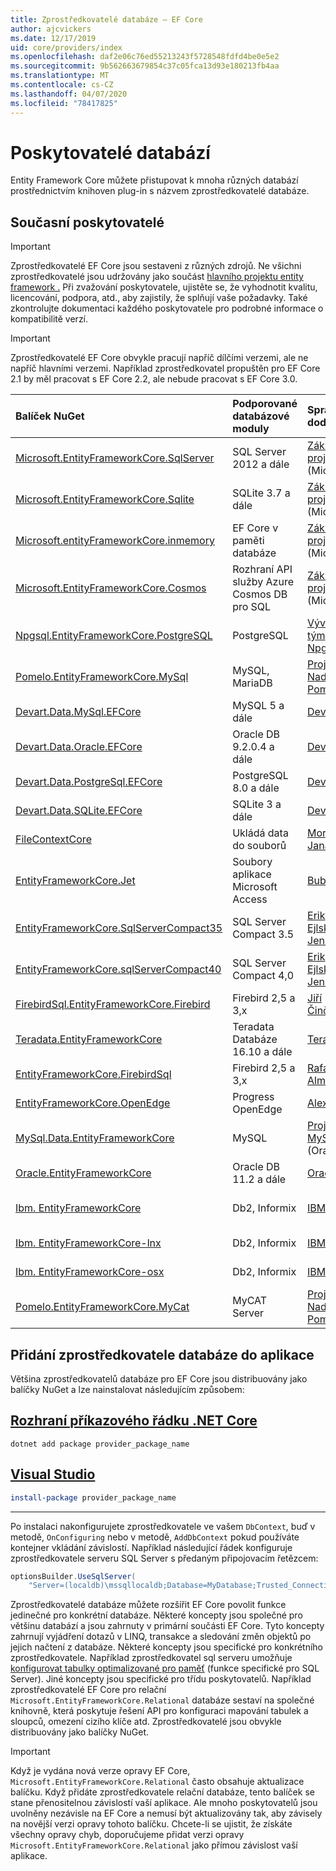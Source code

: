 ```yaml
---
title: Zprostředkovatelé databáze – EF Core
author: ajcvickers
ms.date: 12/17/2019
uid: core/providers/index
ms.openlocfilehash: daf2e06c76ed55213243f5728548fdfd4be0e5e2
ms.sourcegitcommit: 9b562663679854c37c05fca13d93e180213fb4aa
ms.translationtype: MT
ms.contentlocale: cs-CZ
ms.lasthandoff: 04/07/2020
ms.locfileid: "78417825"
---
```

# <a name="database-providers"></a>Poskytovatelé databází

Entity Framework Core můžete přistupovat k mnoha různých databází prostřednictvím knihoven plug-in s názvem zprostředkovatelé databáze.

## <a name="current-providers"></a>Současní poskytovatelé

> [!IMPORTANT]  
> Zprostředkovatelé EF Core jsou sestaveni z různých zdrojů. Ne všichni zprostředkovatelé jsou udržovány jako součást [hlavního projektu entity framework .](https://github.com/aspnet/EntityFrameworkCore) Při zvažování poskytovatele, ujistěte se, že vyhodnotit kvalitu, licencování, podpora, atd., aby zajistily, že splňují vaše požadavky. Také zkontrolujte dokumentaci každého poskytovatele pro podrobné informace o kompatibilitě verzí.

> [!IMPORTANT]  
> Zprostředkovatelé EF Core obvykle pracují napříč dílčími verzemi, ale ne napříč hlavními verzemi. Například zprostředkovatel propuštěn pro EF Core 2.1 by měl pracovat s EF Core 2.2, ale nebude pracovat s EF Core 3.0. 

| Balíček NuGet                                                                                                        | Podporované databázové moduly | Správce / dodavatel                                                           | Poznámky / Požadavky | Vytvořeno pro verzi | Užitečné odkazy                                                                                                                                                                                       |
|:---------------------------------------------------------------------------------------------------------------------|:---------------------------|:------------------------------------------------------------------------------|:---------------------|:------------------|:---------------------------------------------------------------------------------------------------------------------------------------------------------------------------------------------------|
| [Microsoft.EntityFrameworkCore.SqlServer](https://www.nuget.org/packages/Microsoft.EntityFrameworkCore.SqlServer)    | SQL Server 2012 a dále    | [Základní projekt EF](https://github.com/aspnet/EntityFrameworkCore/) (Microsoft) |                      | 3.1               | [Dokumenty](xref:core/providers/sql-server/index)                                                                                                                                                       |
| [Microsoft.EntityFrameworkCore.Sqlite](https://www.nuget.org/packages/Microsoft.EntityFrameworkCore.Sqlite)          | SQLite 3.7 a dále         | [Základní projekt EF](https://github.com/aspnet/EntityFrameworkCore/) (Microsoft) |                      | 3.1               | [Dokumenty](xref:core/providers/sqlite/index)                                                                                                                                                           |
| [Microsoft.entityFrameworkCore.inmemory](https://www.nuget.org/packages/Microsoft.EntityFrameworkCore.InMemory)      | EF Core v paměti databáze | [Základní projekt EF](https://github.com/aspnet/EntityFrameworkCore/) (Microsoft) | [Omezení](xref:core/miscellaneous/testing/in-memory)                 | 3.1               | [Dokumenty](xref:core/providers/in-memory/index)                                                                                                                                                        |
| [Microsoft.EntityFrameworkCore.Cosmos](https://www.nuget.org/packages/Microsoft.EntityFrameworkCore.Cosmos)          | Rozhraní API služby Azure Cosmos DB pro SQL    | [Základní projekt EF](https://github.com/aspnet/EntityFrameworkCore/) (Microsoft) |                      | 3.1               | [Dokumenty](xref:core/providers/cosmos/index)                                                                                                                                                           |
| [Npgsql.EntityFrameworkCore.PostgreSQL](https://www.nuget.org/packages/Npgsql.EntityFrameworkCore.PostgreSQL)        | PostgreSQL                 | [Vývojový tým Npgsql](https://github.com/npgsql)                          |                      | 3.1               | [Dokumenty](https://www.npgsql.org/efcore/index.html)                                                                                                                                                   |
| [Pomelo.EntityFrameworkCore.MySql](https://www.nuget.org/packages/Pomelo.EntityFrameworkCore.MySql)                  | MySQL, MariaDB             | [Projekt Nadace Pomelo](https://github.com/PomeloFoundation)              |                      | 3.1               | [Soubor readme](https://github.com/PomeloFoundation/Pomelo.EntityFrameworkCore.MySql/blob/master/README.md)                                                                                               |
| [Devart.Data.MySql.EFCore](https://www.nuget.org/packages/Devart.Data.MySql.EFCore/)                                 | MySQL 5 a dále            | [DevArt](https://www.devart.com/)                                             | Zaplaceno                 | 3.0               | [Dokumenty](https://www.devart.com/dotconnect/mysql/docs/)                                                                                                                                              |
| [Devart.Data.Oracle.EFCore](https://www.nuget.org/packages/Devart.Data.Oracle.EFCore/)                               | Oracle DB 9.2.0.4 a dále  | [DevArt](https://www.devart.com/)                                             | Zaplaceno                 | 3.0               | [Dokumenty](https://www.devart.com/dotconnect/oracle/docs/)                                                                                                                                             |
| [Devart.Data.PostgreSql.EFCore](https://www.nuget.org/packages/Devart.Data.PostgreSql.EFCore/)                       | PostgreSQL 8.0 a dále     | [DevArt](https://www.devart.com/)                                             | Zaplaceno                 | 3.0               | [Dokumenty](https://www.devart.com/dotconnect/postgresql/docs/)                                                                                                                                         |
| [Devart.Data.SQLite.EFCore](https://www.nuget.org/packages/Devart.Data.SQLite.EFCore/)                               | SQLite 3 a dále           | [DevArt](https://www.devart.com/)                                             | Zaplaceno                 | 3.0               | [Dokumenty](https://www.devart.com/dotconnect/sqlite/docs/)                                                                                                                                             |
| [FileContextCore](https://www.nuget.org/packages/FileContextCore/)                                                   | Ukládá data do souborů       | [Morris Janatzek](https://github.com/morrisjdev)                              | Pro účely vývoje | 3.0               | [Soubor readme](https://github.com/morrisjdev/FileContextCore/blob/master/README.md)                                                                                                                                              |
| [EntityFrameworkCore.Jet](https://www.nuget.org/packages/EntityFrameworkCore.Jet/)                                   | Soubory aplikace Microsoft Access     | [Bubi](https://github.com/bubibubi)                                           | .NET Framework       | 2,2               | [Soubor readme](https://github.com/bubibubi/EntityFrameworkCore.Jet/blob/master/docs/README.md)                                                                                                           |
| [EntityFrameworkCore.SqlServerCompact35](https://www.nuget.org/packages/EntityFrameworkCore.SqlServerCompact35)      | SQL Server Compact 3.5     | [Erik Ejlskov Jensen](https://github.com/ErikEJ/)                             | .NET Framework       | 2,2               | [Wiki](https://github.com/ErikEJ/EntityFramework.SqlServerCompact/wiki/Using-EF-Core-with-SQL-Server-Compact-in-Traditional-.NET-Applications)                                                     |
| [EntityFrameworkCore.sqlServerCompact40](https://www.nuget.org/packages/EntityFrameworkCore.SqlServerCompact40)      | SQL Server Compact 4,0     | [Erik Ejlskov Jensen](https://github.com/ErikEJ/)                             | .NET Framework       | 2,2               | [Wiki](https://github.com/ErikEJ/EntityFramework.SqlServerCompact/wiki/Using-EF-Core-with-SQL-Server-Compact-in-Traditional-.NET-Applications)                                                     |
| [FirebirdSql.EntityFrameworkCore.Firebird](https://www.nuget.org/packages/FirebirdSql.EntityFrameworkCore.Firebird/) | Firebird 2,5 a 3,x       | [Jiří Činčura](https://github.com/cincuranet)                                 |                      | 2,2               | [Dokumenty](https://github.com/cincuranet/FirebirdSql.Data.FirebirdClient/blob/master/Provider/docs/entity-framework-core.md)                                                                           |
| [Teradata.EntityFrameworkCore](https://www.nuget.org/packages/Teradata.EntityFrameworkCore/)                         | Teradata Databáze 16.10 a dále | [Teradata](https://downloads.teradata.com/download/connectivity/net-data-provider-for-teradata) | | 2,2               |[Webové stránky](https://www.nuget.org/packages/Teradata.EntityFrameworkCore/)                                                                                                                            |
| [EntityFrameworkCore.FirebirdSql](https://www.nuget.org/packages/EntityFrameworkCore.FirebirdSql/)                   | Firebird 2,5 a 3,x       | [Rafael Almeida](https://github.com/ralmsdeveloper)                           |                      | 2.1               | [Wiki](https://github.com/ralmsdeveloper/EntityFrameworkCore.FirebirdSQL/wiki)                                                                                                                     |
| [EntityFrameworkCore.OpenEdge](https://www.nuget.org/packages/EntityFrameworkCore.OpenEdge/)                         | Progress OpenEdge          | [Alex Wiese](https://github.com/alexwiese)                                    |                      | 2.1               | [Soubor readme](https://github.com/alexwiese/EntityFrameworkCore.OpenEdge/blob/master/README.md)                                                                                                          |
| [MySql.Data.EntityFrameworkCore](https://www.nuget.org/packages/MySql.Data.EntityFrameworkCore)                      | MySQL                      | [Projekt MySQL](https://dev.mysql.com) (Oracle)                               |                      | 2.1               | [Dokumenty](https://dev.mysql.com/doc/connector-net/en/connector-net-entityframework-core.html)                                                                                                         |
| [Oracle.EntityFrameworkCore](https://www.nuget.org/packages/Oracle.EntityFrameworkCore/)                             | Oracle DB 11.2 a dále     | [Oracle](https://www.oracle.com/technetwork/topics/dotnet/)                   |                      | 2.1               | [Webové stránky](https://www.oracle.com/technetwork/topics/dotnet/)                                                                                                                                       |
| [Ibm. EntityFrameworkCore](https://www.nuget.org/packages/IBM.EntityFrameworkCore)                                    | Db2, Informix              | [IBM](https://ibm.com)                                                        | Verze systému Windows      | 2.0               | [Blog](https://www.ibm.com/developerworks/community/blogs/96960515-2ea1-4391-8170-b0515d08e4da/entry/Creating_Entity_Data_Model_using_IBM_Data_Server_providers_for_Entity_Framework_Core?lang=en) |
| [Ibm. EntityFrameworkCore-lnx](https://www.nuget.org/packages/IBM.EntityFrameworkCore-lnx)                            | Db2, Informix              | [IBM](https://ibm.com)                                                        | Linuxová verze        | 2.0               | [Blog](https://www.ibm.com/developerworks/community/blogs/96960515-2ea1-4391-8170-b0515d08e4da/entry/Creating_Entity_Data_Model_using_IBM_Data_Server_providers_for_Entity_Framework_Core?lang=en) |
| [Ibm. EntityFrameworkCore-osx](https://www.nuget.org/packages/IBM.EntityFrameworkCore-osx)                            | Db2, Informix              | [IBM](https://ibm.com)                                                        | verze macOS        | 2.0               | [Blog](https://www.ibm.com/developerworks/community/blogs/96960515-2ea1-4391-8170-b0515d08e4da/entry/Creating_Entity_Data_Model_using_IBM_Data_Server_providers_for_Entity_Framework_Core?lang=en) |
| [Pomelo.EntityFrameworkCore.MyCat](https://www.nuget.org/packages/Pomelo.EntityFrameworkCore.MyCat)                  | MyCAT Server               | [Projekt Nadace Pomelo](https://github.com/PomeloFoundation)              | Pouze předběžná verze      | 1.1               | [Soubor readme](https://github.com/PomeloFoundation/Pomelo.EntityFrameworkCore.MyCat/blob/master/README.md)                                                                                               |

## <a name="adding-a-database-provider-to-your-application"></a>Přidání zprostředkovatele databáze do aplikace

Většina zprostředkovatelů databáze pro EF Core jsou distribuovány jako balíčky NuGet a lze nainstalovat následujícím způsobem:

## <a name="net-core-cli"></a>[Rozhraní příkazového řádku .NET Core](#tab/dotnet-core-cli)

```dotnetcli
dotnet add package provider_package_name
```

## <a name="visual-studio"></a>[Visual Studio](#tab/vs)

``` powershell
install-package provider_package_name
```

***

Po instalaci nakonfigurujete zprostředkovatele ve vašem `DbContext`, buď v metodě, `OnConfiguring` nebo v metodě, `AddDbContext` pokud používáte kontejner vkládání závislostí.
Například následující řádek konfiguruje zprostředkovatele serveru SQL Server s předaným připojovacím řetězcem:

``` csharp
optionsBuilder.UseSqlServer(
    "Server=(localdb)\mssqllocaldb;Database=MyDatabase;Trusted_Connection=True;");
```  

Zprostředkovatelé databáze můžete rozšířit EF Core povolit funkce jedinečné pro konkrétní databáze.
Některé koncepty jsou společné pro většinu databází a jsou zahrnuty v primární součásti EF Core.
Tyto koncepty zahrnují vyjádření dotazů v LINQ, transakce a sledování změn objektů po jejich načtení z databáze.
Některé koncepty jsou specifické pro konkrétního zprostředkovatele.
Například zprostředkovatel sql serveru umožňuje [konfigurovat tabulky optimalizované pro paměť](xref:core/providers/sql-server/memory-optimized-tables) (funkce specifické pro SQL Server).
Jiné koncepty jsou specifické pro třídu poskytovatelů.
Například zprostředkovatelé EF Core pro relační `Microsoft.EntityFrameworkCore.Relational` databáze sestaví na společné knihovně, která poskytuje řešení API pro konfiguraci mapování tabulek a sloupců, omezení cizího klíče atd. Zprostředkovatelé jsou obvykle distribuovány jako balíčky NuGet.

> [!IMPORTANT]  
> Když je vydána nová verze opravy EF Core, `Microsoft.EntityFrameworkCore.Relational` často obsahuje aktualizace balíčku.
> Když přidáte zprostředkovatele relační databáze, tento balíček se stane přenositelnou závislostí vaší aplikace.
> Ale mnoho poskytovatelů jsou uvolněny nezávisle na EF Core a nemusí být aktualizovány tak, aby závisely na novější verzi opravy tohoto balíčku.
> Chcete-li se ujistit, že získáte všechny opravy chyb, doporučujeme přidat verzi opravy `Microsoft.EntityFrameworkCore.Relational` jako přímou závislost vaší aplikace.

